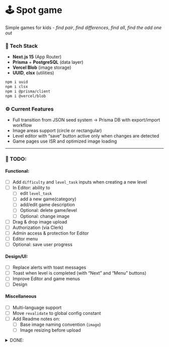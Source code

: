 # 🕹️ Spot game

Simple games for kids - _find pair_, _find differences_, _find all_, _find the odd one out_

### 🧩 Tech Stack

- **Next.js 15** (App Router)
- **Prisma** + **PostgreSQL** (data layer)
- **Vercel Blob** (image storage)
- **UUID**, **clsx** (utilities)

```bash
npm i uuid
npm i clsx
npm i @prisma/client
npm i @vercel/blob
```

### ⚙️ Current Features

- Full transition from JSON seed system → Prisma DB with export/import workflow
- Image areas support (circle or rectangular)
- Level editor with “save” button active only when changes are detected
- Game pages use ISR and optimized image loading

---

### 🚧 TODO:

#### Functional:

- [ ] Add `difficulty` and `level_task` inputs when creating a new level
- [ ] In Editor: ability to
  - [ ] edit `level_task`
  - [ ] add a new game(category)
  - [ ] add/edit game description
  - [ ] Optional: delete game/level
  - [ ] Optional: change image
- [ ] Drag & drop image upload
- [ ] Authorization (via Clerk)
- [ ] Admin access & protection for Editor
- [ ] Editor menu
- [ ] Optional: save user progress

#### Design/UI:

- [ ] Replace alerts with toast messages
- [ ] Toast when level is completed (with “Next” and “Menu” buttons)
- [ ] Improve Editor and game menus
- [ ] Design

#### Miscellaneous

- [ ] Multi-language support
- [ ] Move `revalidate` to global config constant
- [ ] Add Readme notes on:
  - [ ] Base image naming convention (`image`)
  - [ ] Image resizing before upload

<details>
<summary>DONE:</summary>

- [x] Switch from .json to DB (~~? mongoDB~~ PostreSQL+Vercel Blob)
- [x] Add export/import scripts for Prisma data backups
- [x] Implement circle and rectangular click areas
- [x] Save button activates only when unsaved changes exist

</details>
